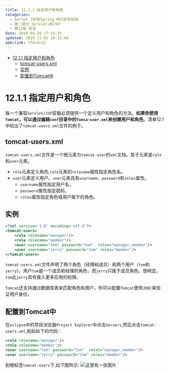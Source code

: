 ```yaml
---
title: 12.1.1 指定用户和角色
categories: 
  - Serlet JSP和Spring MVC初学指南
  - 第一部分 Servlets和JSP
  - 第12章 安全
date: 2019-04-20 17:14:25
updated: 2019-11-02 10:12:04
abbrlink: 7f8cdc52
---
```

<div id='my_toc'>

- [12.1.1 指定用户和角色](/JavaReadingNotes/7f8cdc52/#12-1-1-指定用户和角色)
    - [tomcat-users.xml](/JavaReadingNotes/7f8cdc52/#tomcat-users-xml)
    - [实例](/JavaReadingNotes/7f8cdc52/#实例)
    - [配置到Tomcat中](/JavaReadingNotes/7f8cdc52/#配置到Tomcat中)

</div>
<!--more-->
<script>if (navigator.platform.toLowerCase() == 'win32'){document.getElementById('my_toc').style.display = 'none';}</script>

<!--end-->
# 12.1.1 指定用户和角色 #
每一个兼容`Servlet/JSP`容器必须提供一个定义用户和角色的方法。**如果你使用`Tomcat`，可以通过编辑`conf`目录中的`Tomca-user.xml`来创建用户和角色**。清单12.1中给出了`tomcat-users.xml`文件的例子。
## tomcat-users.xml ##
`tomcat-users.xml`文件是一个根元素为`tomcat-user`的`xml`文档。其子元素是`role`和`user`元素。
- `role`元素定义角色,`role`元素的`rolename`属性指定角色名。
- `user`元素定义用户。`user`元素具有`username`、`password`和`roles`属性。
    - `username`属性指定用户名，
    - `password`属性指定密码，
    - `roles`属性指定角色或用户属于的角色。

## 实例 ##
```xml
<?xml version='1.0' encoding='utf-8'?>
<tomcat-users>
    <role rolename="manager"/>
    <role rolename="member"/>
    <user username="tom" password="tom"  roles="manager,member"/>
    <user username="jerry" password="tom" roles="member"/>
</tomcat-users>
```
`tomcat-users.xml`文件声明了两个角色（经理和成员）和两个用户（`tom`和`jerry`）。用户`tom`是一个成员和经理的角色，而`jerry`只属于成员角色。很明显，`tom`比`jerry`具有接入更多应用的权限。

`Tomcat`还支持通过数据库表来匹配角色和用户。你可以配置`Tomcat`使用`JDBC`来验证用户身份。
## 配置到Tomcat中 ##
在`eclipse`中的项目浏览器`Project Explorer`中点击`Servers`,然后点击`tomcat-users.xml`,粘贴如下的代码：
```xml
<role rolename="manager"/>
<role rolename="member"/>
<user username="tom" password="tom"  roles="manager,member"/>
<user username="jerry" password="tom" roles="member"/>
```
到根标签`tomcat-users`下,如下图所示:
![这里有一张图片](https://image-1257720033.cos.ap-shanghai.myqcloud.com/blog/readbooknote/ServlerJSPAndSpring%20MVCChuXueZhiNan/Chapter12/5.png)
